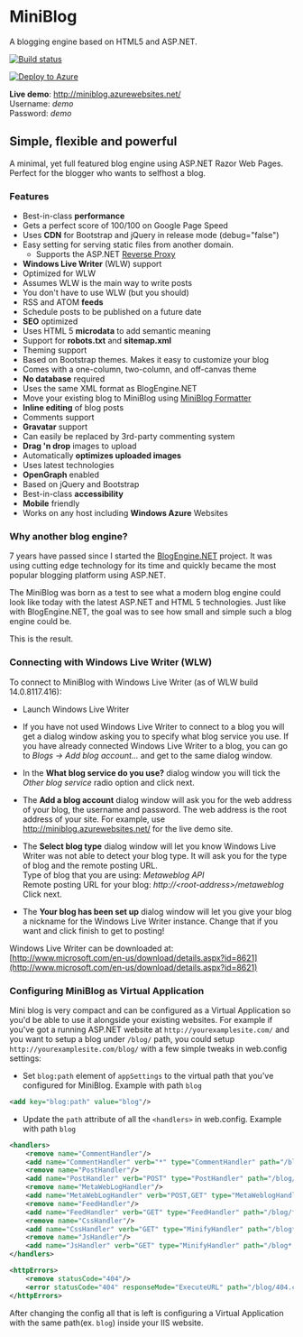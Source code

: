 # MiniBlog

A blogging engine based on HTML5 and ASP.NET.

[![Build status](https://ci.appveyor.com/api/projects/status/n78wm50a4a3odecb)](https://ci.appveyor.com/project/madskristensen/miniblog)

[![Deploy to Azure](http://azuredeploy.net/deploybutton.png)](https://azuredeploy.net/)

__Live demo__: http://miniblog.azurewebsites.net/  
Username: _demo_  
Password: _demo_  

## Simple, flexible and powerful

A minimal, yet full featured blog engine using ASP.NET Razor Web Pages. 
Perfect for the blogger who wants to selfhost a blog. 

### Features

* Best-in-class __performance__
 * Gets a perfect score of 100/100 on Google Page Speed
 * Uses __CDN__ for Bootstrap and jQuery in release mode (debug="false")
 * Easy setting for serving static files from another domain. 
     * Supports the ASP.NET [Reverse Proxy](https://github.com/madskristensen/ReverseProxyCDN)
* __Windows Live Writer__ (WLW) support
 * Optimized for WLW
 * Assumes WLW is the main way to write posts
 * You don't have to use WLW (but you should)
* RSS and ATOM __feeds__
* Schedule posts to be published on a future date
* __SEO__ optimized
 * Uses HTML 5 __microdata__ to add semantic meaning
 * Support for __robots.txt__ and __sitemap.xml__
* Theming support
 * Based on Bootstrap themes. Makes it easy to customize your blog
 * Comes with a one-column, two-column, and off-canvas theme
* __No database__ required
 * Uses the same XML format as BlogEngine.NET
 * Move your existing blog to MiniBlog using [MiniBlog Formatter](https://github.com/madskristensen/MiniBlogFormatter)
* __Inline editing__ of blog posts
* Comments support
 * __Gravatar__ support 
 * Can easily be replaced by 3rd-party commenting system
* __Drag 'n drop__ images to upload
 * Automatically __optimizes uploaded images__
* Uses latest technologies
 * __OpenGraph__ enabled
 * Based on jQuery and Bootstrap
* Best-in-class __accessibility__
* __Mobile__ friendly
* Works on any host including __Windows Azure__ Websites

### Why another blog engine?
7 years have passed since I started the [BlogEngine.NET](http://dotnetblogengine.net) project. 
It was using cutting edge technology for its time and quickly became the 
most popular blogging platform using ASP.NET.

The MiniBlog was born as a test to see what a modern blog engine could
look like today with the latest ASP.NET and HTML 5 technologies. Just like
with BlogEngine.NET, the goal was to see how small and simple such a 
blog engine could be. 

This is the result.

### Connecting with Windows Live Writer (WLW)

To connect to MiniBlog with Windows Live Writer (as of WLW build 14.0.8117.416):

- Launch Windows Live Writer

- If you have not used Windows Live Writer to connect to a blog you will get a dialog window asking you to specify what blog service you use. If you have already connected Windows Live Writer to a blog, you can go to _Blogs -> Add blog account..._ and get to the same dialog window.

- In the __What blog service do you use?__ dialog window you will tick the _Other blog service_ radio option and click next.

- The __Add a blog account__ dialog window will ask you for the web address of your blog, the username and password. The web address is the root address of your site. For example, use http://miniblog.azurewebsites.net/ for the live demo site.

- The __Select blog type__ dialog window will let you know Windows Live Writer was not able to detect your blog type. It will ask you for the type of blog and the remote posting URL.  
Type of blog that you are using: _Metaweblog API_  
Remote posting URL for your blog: _http://&lt;root-address&gt;/metaweblog_  
Click next.

- The __Your blog has been set up__ dialog window will let you give your blog a nickname for the Windows Live Writer instance. Change that if you want and click finish to get to posting!

Windows Live Writer can be downloaded at:  
[http://www.microsoft.com/en-us/download/details.aspx?id=8621](http://www.microsoft.com/en-us/download/details.aspx?id=8621)  

### Configuring MiniBlog as Virtual Application

Mini blog is very compact and can be configured as a Virtual Application so you'd be able to use it alongside your existing websites. 
For example if you've got a running ASP.NET website at `http://yourexamplesite.com/` and you want to setup a blog under `/blog/` path, you could setup `http://yourexamplesite.com/blog/` with a few simple tweaks in web.config settings:

- Set `blog:path` element of `appSettings` to the virtual path that you've configured for MiniBlog. Example with path `blog`

```xml
<add key="blog:path" value="blog"/>
```

- Update the `path` attribute of all the `<handlers>` in web.config. Example with path `blog`

```xml
<handlers>
    <remove name="CommentHandler"/>
    <add name="CommentHandler" verb="*" type="CommentHandler" path="/blog/comment.ashx"/>
    <remove name="PostHandler"/>
    <add name="PostHandler" verb="POST" type="PostHandler" path="/blog/post.ashx"/>
    <remove name="MetaWebLogHandler"/>
    <add name="MetaWebLogHandler" verb="POST,GET" type="MetaWeblogHandler" path="/blog/metaweblog"/>
    <remove name="FeedHandler"/>
    <add name="FeedHandler" verb="GET" type="FeedHandler" path="/blog/feed/*"/>
    <remove name="CssHandler"/>
    <add name="CssHandler" verb="GET" type="MinifyHandler" path="/blog*.css"/>
    <remove name="JsHandler"/>
    <add name="JsHandler" verb="GET" type="MinifyHandler" path="/blog*.js"/>
</handlers>

<httpErrors>
    <remove statusCode="404"/>
    <error statusCode="404" responseMode="ExecuteURL" path="/blog/404.cshtml"/>
</httpErrors>
```

After changing the config all that is left is configuring a Virtual Application with the same path(ex. `blog`) inside your IIS website.
